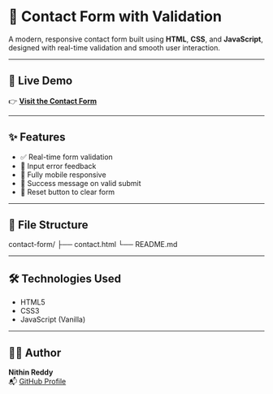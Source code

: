  # 💬 Contact Form with Validation

A modern, responsive contact form built using **HTML**, **CSS**, and **JavaScript**, designed with real-time validation and smooth user interaction.

---

## 🚀 Live Demo

👉 **[Visit the Contact Form](https://nithinreddy1538.github.io/contact-form/contact.html)**

---

## ✨ Features

- ✅ Real-time form validation
- 🎯 Input error feedback
- 📱 Fully mobile responsive
- 💬 Success message on valid submit
- 🔁 Reset button to clear form

---

## 📁 File Structure

contact-form/
├── contact.html
└── README.md


---

## 🛠️ Technologies Used

- HTML5
- CSS3
- JavaScript (Vanilla)

---

## 🧑‍💻 Author

**Nithin Reddy**  
📬 [GitHub Profile](https://github.com/nithinreddy1538)
